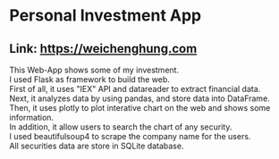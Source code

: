 # Personal Investment App
## Link: https://weichenghung.com

This Web-App shows some of my investment.  
I used Flask as framework to build the web.  
First of all, it uses "IEX" API and datareader to extract financial data.  
Next, it analyzes data by using pandas, and store data into DataFrame.  
Then, it uses plotly to plot interative chart on the web and shows some information.  
In addition, it allow users to search the chart of any security.  
I used beautifulsoup4 to scrape the company name for the users.  
All securities data are store in SQLite database.
